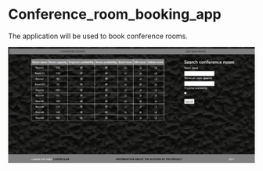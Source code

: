 # Conference_room_booking_app
The application will be used to book conference rooms.

![home page](https://github.com/nikolska/Conference_room_booking_app/blob/main/home_page.png)
